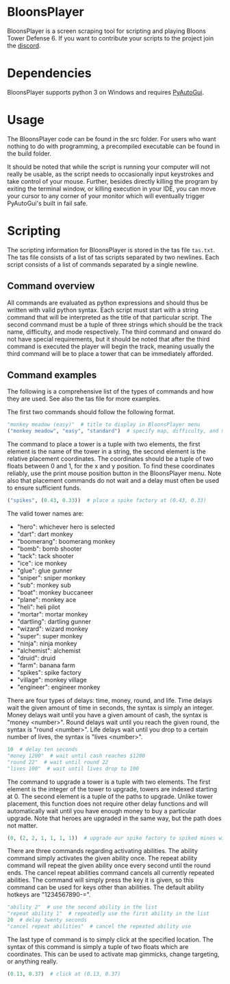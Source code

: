 BloonsPlayer
============
BloonsPlayer is a screen scraping tool for scripting and playing Bloons Tower Defense 6. 
If you want to contribute your scripts to the project join the [discord](https://discord.gg/uJfudc3RfV).

Dependencies
============
BloonsPlayer supports python 3 on Windows and requires [PyAutoGui](https://pypi.org/project/PyAutoGUI/).

Usage
=====
The BloonsPlayer code can be found in the src folder. 
For users who want nothing to do with programming, a precompiled executable can be found in the build folder.

It should be noted that while the script is running your computer will not really be usable, 
as the script needs to occasionally input keystrokes and take control of your mouse. 
Further, besides directly killing the program by exiting the terminal window, 
or killing execution in your IDE, 
you can move your cursor to any corner of your monitor which will eventually trigger PyAutoGui's built in fail safe.

Scripting
=========
The scripting information for BloonsPlayer is stored in the tas file `tas.txt`. 
The tas file consists of a list of tas scripts separated by two newlines. 
Each script consists of a list of commands separated by a single newline. 


Command overview
----------------
All commands are evaluated as python expressions and should thus be written with valid python syntax.
Each script must start with a string command that will be interpreted as the title of that particular script. 
The second command must be a tuple of three strings which should be the track name, difficulty, and mode respectively. 
The third command and onward do not have special requirements, 
but it should be noted that after the third command is executed the player will begin the track, 
meaning usually the third command will be to place a tower that can be immediately afforded.

Command examples
----------------
The following is a comprehensive list of the types of commands and how they are used. 
See also the tas file for more examples.

The first two commands should follow the following format.
```python
"monkey meadow (easy)"  # title to display in BloonsPlayer menu
("monkey meadow", "easy", "standard")  # specify map, difficulty, and mode to open
```

The command to place a tower is a tuple with two elements, 
the first element is the name of the tower in a string, 
the second element is the relative placement coordinates. 
The coordinates should be a tuple of two floats between 0 and 1, for the x and y position. 
To find these coordinates reliably, use the print mouse position button in the BloonsPlayer menu. 
Note also that placement commands do not wait and a delay must often be used to ensure sufficient funds.
```python
("spikes", (0.43, 0.33))  # place a spike factory at (0.43, 0.33)
```
The valid tower names are:
* "hero": whichever hero is selected
* "dart": dart monkey
* "boomerang": boomerang monkey
* "bomb": bomb shooter
* "tack": tack shooter
* "ice": ice monkey
* "glue": glue gunner
* "sniper": sniper monkey
* "sub": monkey sub
* "boat": monkey buccaneer
* "plane": monkey ace
* "heli": heli pilot
* "mortar": mortar monkey
* "dartling": dartling gunner
* "wizard": wizard monkey
* "super": super monkey
* "ninja": ninja monkey
* "alchemist": alchemist
* "druid": druid
* "farm": banana farm
* "spikes": spike factory
* "village": monkey village
* "engineer": engineer monkey

There are four types of delays: time, money, round, and life. 
Time delays wait the given amount of time in seconds, the syntax is simply an integer. 
Money delays wait until you have a given amount of cash, the syntax is "money \<number>". 
Round delays wait until you reach the given round, the syntax is "round \<number>". 
Life delays wait until you drop to a certain number of lives, the syntax is "lives \<number>".
```python
10  # delay ten seconds
"money 1200"  # wait until cash reaches $1200
"round 22"  # wait until round 22
"lives 100"  # wait until lives drop to 100
```

The command to upgrade a tower is a tuple with two elements. 
The first element is the integer of the tower to upgrade, towers are indexed starting at 0.
The second element is a tuple of the paths to upgrade. 
Unlike tower placement, this function does not require other delay functions 
and will automatically wait until you have enough money to buy a particular upgrade. 
Note that heroes are upgraded in the same way, but the path does not matter.
```python
(0, (2, 2, 1, 1, 1, 1))  # upgrade our spike factory to spiked mines with even faster production
```

There are three commands regarding activating abilities. 
The ability command simply activates the given ability once. 
The repeat ability command will repeat the given ability once every second until the round ends.
The cancel repeat abilities command cancels all currently repeated abilities.
The command will simply press the key it is given, 
so this command can be used for keys other than abilities. 
The default ability hotkeys are "1234567890-=".
```python
"ability 2"  # use the second ability in the list
"repeat ability 1"  # repeatedly use the first ability in the list
20  # delay twenty seconds
"cancel repeat abilities"  # cancel the repeated ability use
```

The last type of command is to simply click at the specified location. 
The syntax of this command is simply a tuple of two floats which are coordinates. 
This can be used to activate map gimmicks, change targeting, or anything really.
```python
(0.13, 0.37)  # click at (0.13, 0.37)
```